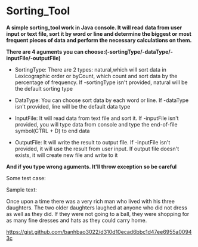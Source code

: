 # Sorting_Tool
**A simple sorting_tool work in Java console. It will read data from user input or text file, sort it by word or line and determine the biggest or most frequent pieces of data 
and perform the necessary calculations on them.**

**There are 4 aguments you can choose:(-sortingType/-dataType/-inputFile/-outputFile)**

* SortingType: There are 2 types: natural,which will sort data in Lexicographic order or byCount, which count and sort data by the percentage of frequency. If -sortingType isn't provided,
natural will be the default sorting type

* DataType: You can choose sort data by each word or line. If -dataType isn't provided, line will be the default data type

* InputFile: It will read data from text file and sort it. If -inputFile isn't provided, you will type data from console and type the end-of-file symbol(CTRL + D) to end data

* OutputFile: It will write the result to output file. If -inputFile isn't provided, it will use the result from user input. If output file doesn't exists, it will create new file
and write to it

**And if you type wrong aguments. It'll throw exception so be careful**

Some test case:

Sample text:

Once upon a time there was a very rich man who lived with his three daughters.
The two older daughters laughed at anyone who did not dress as well as they did.
If they were not going to a ball, they were shopping for as many fine dresses and hats as they could carry home.

https://gist.github.com/banhbao3022/d310d10ecad6bbc1d47ee6955a00943c
